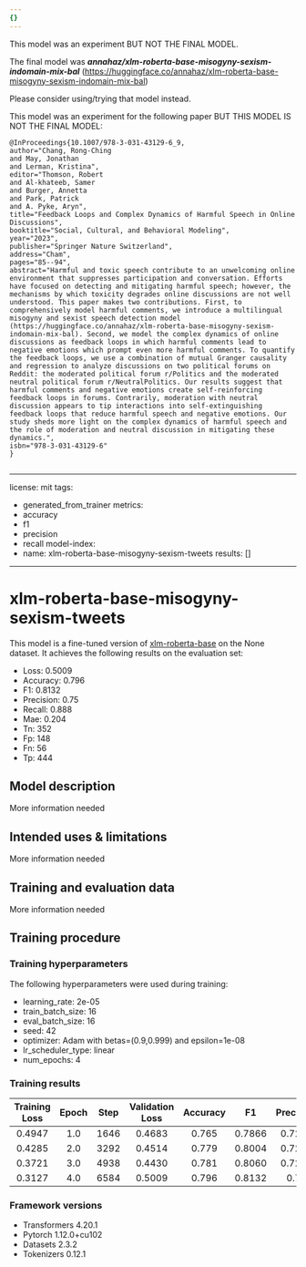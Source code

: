 ```yaml
---
{}
---
```


This model was an experiment BUT NOT THE FINAL MODEL.

The final model was ***annahaz/xlm-roberta-base-misogyny-sexism-indomain-mix-bal*** (https://huggingface.co/annahaz/xlm-roberta-base-misogyny-sexism-indomain-mix-bal)

Please consider using/trying that model instead. 

This model was an experiment for the following paper BUT THIS MODEL IS NOT THE FINAL MODEL:
```
@InProceedings{10.1007/978-3-031-43129-6_9,
author="Chang, Rong-Ching
and May, Jonathan
and Lerman, Kristina",
editor="Thomson, Robert
and Al-khateeb, Samer
and Burger, Annetta
and Park, Patrick
and A. Pyke, Aryn",
title="Feedback Loops and Complex Dynamics of Harmful Speech in Online Discussions",
booktitle="Social, Cultural, and Behavioral Modeling",
year="2023",
publisher="Springer Nature Switzerland",
address="Cham",
pages="85--94",
abstract="Harmful and toxic speech contribute to an unwelcoming online environment that suppresses participation and conversation. Efforts have focused on detecting and mitigating harmful speech; however, the mechanisms by which toxicity degrades online discussions are not well understood. This paper makes two contributions. First, to comprehensively model harmful comments, we introduce a multilingual misogyny and sexist speech detection model (https://huggingface.co/annahaz/xlm-roberta-base-misogyny-sexism-indomain-mix-bal). Second, we model the complex dynamics of online discussions as feedback loops in which harmful comments lead to negative emotions which prompt even more harmful comments. To quantify the feedback loops, we use a combination of mutual Granger causality and regression to analyze discussions on two political forums on Reddit: the moderated political forum r/Politics and the moderated neutral political forum r/NeutralPolitics. Our results suggest that harmful comments and negative emotions create self-reinforcing feedback loops in forums. Contrarily, moderation with neutral discussion appears to tip interactions into self-extinguishing feedback loops that reduce harmful speech and negative emotions. Our study sheds more light on the complex dynamics of harmful speech and the role of moderation and neutral discussion in mitigating these dynamics.",
isbn="978-3-031-43129-6"
}


```


---
license: mit
tags:
- generated_from_trainer
metrics:
- accuracy
- f1
- precision
- recall
model-index:
- name: xlm-roberta-base-misogyny-sexism-tweets
  results: []
---

<!-- This model card has been generated automatically according to the information the Trainer had access to. You
should probably proofread and complete it, then remove this comment. -->

# xlm-roberta-base-misogyny-sexism-tweets

This model is a fine-tuned version of [xlm-roberta-base](https://huggingface.co/xlm-roberta-base) on the None dataset.
It achieves the following results on the evaluation set:
- Loss: 0.5009
- Accuracy: 0.796
- F1: 0.8132
- Precision: 0.75
- Recall: 0.888
- Mae: 0.204
- Tn: 352
- Fp: 148
- Fn: 56
- Tp: 444

## Model description

More information needed

## Intended uses & limitations

More information needed

## Training and evaluation data

More information needed

## Training procedure

### Training hyperparameters

The following hyperparameters were used during training:
- learning_rate: 2e-05
- train_batch_size: 16
- eval_batch_size: 16
- seed: 42
- optimizer: Adam with betas=(0.9,0.999) and epsilon=1e-08
- lr_scheduler_type: linear
- num_epochs: 4

### Training results

| Training Loss | Epoch | Step | Validation Loss | Accuracy | F1     | Precision | Recall | Mae   | Tn  | Fp  | Fn | Tp  |
|:-------------:|:-----:|:----:|:---------------:|:--------:|:------:|:---------:|:------:|:-----:|:---:|:---:|:--:|:---:|
| 0.4947        | 1.0   | 1646 | 0.4683          | 0.765    | 0.7866 | 0.7205    | 0.866  | 0.235 | 332 | 168 | 67 | 433 |
| 0.4285        | 2.0   | 3292 | 0.4514          | 0.779    | 0.8004 | 0.7298    | 0.886  | 0.221 | 336 | 164 | 57 | 443 |
| 0.3721        | 3.0   | 4938 | 0.4430          | 0.781    | 0.8060 | 0.7234    | 0.91   | 0.219 | 326 | 174 | 45 | 455 |
| 0.3127        | 4.0   | 6584 | 0.5009          | 0.796    | 0.8132 | 0.75      | 0.888  | 0.204 | 352 | 148 | 56 | 444 |


### Framework versions

- Transformers 4.20.1
- Pytorch 1.12.0+cu102
- Datasets 2.3.2
- Tokenizers 0.12.1
